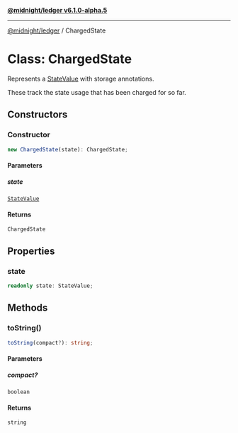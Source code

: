 [**@midnight/ledger v6.1.0-alpha.5**](../README.md)

***

[@midnight/ledger](../globals.md) / ChargedState

# Class: ChargedState

Represents a [StateValue](StateValue.md) with storage annotations.

These track the state usage that has been charged for so far.

## Constructors

### Constructor

```ts
new ChargedState(state): ChargedState;
```

#### Parameters

##### state

[`StateValue`](StateValue.md)

#### Returns

`ChargedState`

## Properties

### state

```ts
readonly state: StateValue;
```

## Methods

### toString()

```ts
toString(compact?): string;
```

#### Parameters

##### compact?

`boolean`

#### Returns

`string`
